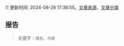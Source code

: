 :alarm_clock: 更新时间: 2024-08-28 17:38:55。[文章来源](/README.md)、[文章分类](/TAGS.md)

## 报告


> 关键字：`报告`、`月报`



